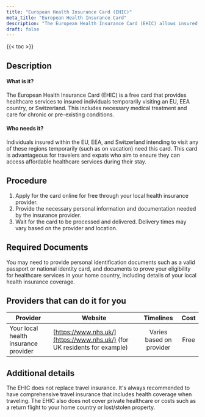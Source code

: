```yaml
---
title: "European Health Insurance Card (EHIC)"
meta_title: "European Health Insurance Card"
description: "The European Health Insurance Card (EHIC) allows insured individuals within the European Union (EU), European Economic Area (EEA) and Switzerland to access healthcare services for free or at a reduced cost when temporarily visiting an EU, EEA country or Switzerland."
draft: false
---
```


{{< toc >}}

## Description
#### What is it?
The European Health Insurance Card (EHIC) is a free card that provides healthcare services to insured individuals temporarily visiting an EU, EEA country, or Switzerland. This includes necessary medical treatment and care for chronic or pre-existing conditions.

#### Who needs it?
Individuals insured within the EU, EEA, and Switzerland intending to visit any of these regions temporarily (such as on vacation) need this card. This card is advantageous for travelers and expats who aim to ensure they can access affordable healthcare services during their stay.

## Procedure
1. Apply for the card online for free through your local health insurance provider.
2. Provide the necessary personal information and documentation needed by the insurance provider.
3. Wait for the card to be processed and delivered. Delivery times may vary based on the provider and location.

## Required Documents
You may need to provide personal identification documents such as a valid passport or national identity card, and documents to prove your eligibility for healthcare services in your home country, including details of your local health insurance coverage.

## Providers that can do it for you

| Provider        |     Website                                          |     Timelines    |       Cost      |
| --------------- | ---------------------------------------------------- |  :-------------: | :-------------: |
| Your local health insurance provider      |  [https://www.nhs.uk/](https://www.nhs.uk/) (for UK residents for example)|      Varies based on provider      |        Free       |

## Additional details
The EHIC does not replace travel insurance. It's always recommended to have comprehensive travel insurance that includes health coverage when traveling. The EHIC also does not cover private healthcare or costs such as a return flight to your home country or lost/stolen property.